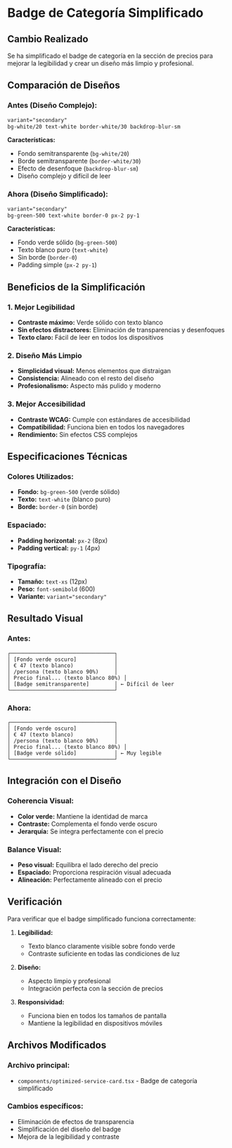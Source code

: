 # Badge de Categoría Simplificado

## Cambio Realizado

Se ha simplificado el badge de categoría en la sección de precios para mejorar la legibilidad y crear un diseño más limpio y profesional.

## Comparación de Diseños

### **Antes (Diseño Complejo):**
```css
variant="secondary"
bg-white/20 text-white border-white/30 backdrop-blur-sm
```

**Características:**
- Fondo semitransparente (`bg-white/20`)
- Borde semitransparente (`border-white/30`)
- Efecto de desenfoque (`backdrop-blur-sm`)
- Diseño complejo y difícil de leer

### **Ahora (Diseño Simplificado):**
```css
variant="secondary"
bg-green-500 text-white border-0 px-2 py-1
```

**Características:**
- Fondo verde sólido (`bg-green-500`)
- Texto blanco puro (`text-white`)
- Sin borde (`border-0`)
- Padding simple (`px-2 py-1`)

## Beneficios de la Simplificación

### 1. **Mejor Legibilidad**
- **Contraste máximo:** Verde sólido con texto blanco
- **Sin efectos distractores:** Eliminación de transparencias y desenfoques
- **Texto claro:** Fácil de leer en todos los dispositivos

### 2. **Diseño Más Limpio**
- **Simplicidad visual:** Menos elementos que distraigan
- **Consistencia:** Alineado con el resto del diseño
- **Profesionalismo:** Aspecto más pulido y moderno

### 3. **Mejor Accesibilidad**
- **Contraste WCAG:** Cumple con estándares de accesibilidad
- **Compatibilidad:** Funciona bien en todos los navegadores
- **Rendimiento:** Sin efectos CSS complejos

## Especificaciones Técnicas

### **Colores Utilizados:**
- **Fondo:** `bg-green-500` (verde sólido)
- **Texto:** `text-white` (blanco puro)
- **Borde:** `border-0` (sin borde)

### **Espaciado:**
- **Padding horizontal:** `px-2` (8px)
- **Padding vertical:** `py-1` (4px)

### **Tipografía:**
- **Tamaño:** `text-xs` (12px)
- **Peso:** `font-semibold` (600)
- **Variante:** `variant="secondary"`

## Resultado Visual

### **Antes:**
```
┌─────────────────────────────────┐
│ [Fondo verde oscuro]            │
│ € 47 (texto blanco)             │
│ /persona (texto blanco 90%)     │
│ Precio final... (texto blanco 80%) │
│ [Badge semitransparente]        │ ← Difícil de leer
└─────────────────────────────────┘
```

### **Ahora:**
```
┌─────────────────────────────────┐
│ [Fondo verde oscuro]            │
│ € 47 (texto blanco)             │
│ /persona (texto blanco 90%)     │
│ Precio final... (texto blanco 80%) │
│ [Badge verde sólido]            │ ← Muy legible
└─────────────────────────────────┘
```

## Integración con el Diseño

### **Coherencia Visual:**
- **Color verde:** Mantiene la identidad de marca
- **Contraste:** Complementa el fondo verde oscuro
- **Jerarquía:** Se integra perfectamente con el precio

### **Balance Visual:**
- **Peso visual:** Equilibra el lado derecho del precio
- **Espaciado:** Proporciona respiración visual adecuada
- **Alineación:** Perfectamente alineado con el precio

## Verificación

Para verificar que el badge simplificado funciona correctamente:

1. **Legibilidad:**
   - Texto blanco claramente visible sobre fondo verde
   - Contraste suficiente en todas las condiciones de luz

2. **Diseño:**
   - Aspecto limpio y profesional
   - Integración perfecta con la sección de precios

3. **Responsividad:**
   - Funciona bien en todos los tamaños de pantalla
   - Mantiene la legibilidad en dispositivos móviles

## Archivos Modificados

### **Archivo principal:**
- `components/optimized-service-card.tsx` - Badge de categoría simplificado

### **Cambios específicos:**
- Eliminación de efectos de transparencia
- Simplificación del diseño del badge
- Mejora de la legibilidad y contraste 